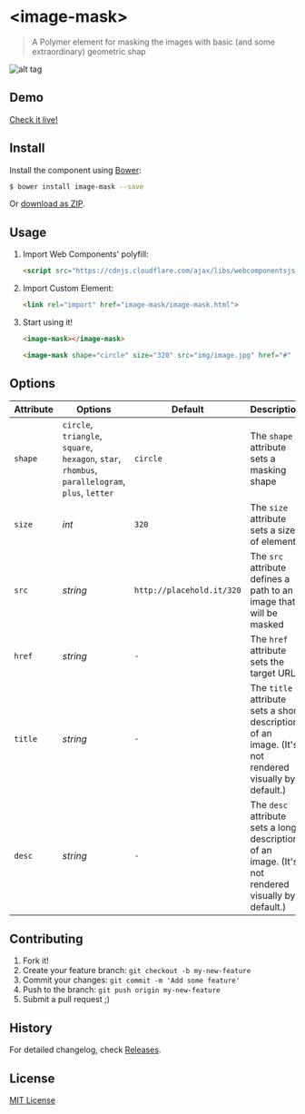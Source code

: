 # &lt;image-mask&gt;

> A Polymer element for masking the images with basic (and some extraordinary) geometric shap

![alt tag](http://www.hejty.com/github/image-mask-circle-320.png)

## Demo

[Check it live!](http://hejty.github.io/hejty/image-mask/)

## Install

Install the component using [Bower](http://bower.io/):

```sh
$ bower install image-mask --save
```

Or [download as ZIP](https://github.com/hejty/image-mask/archive/master.zip).

## Usage

1. Import Web Components' polyfill:

    ```html
    <script src="https://cdnjs.cloudflare.com/ajax/libs/webcomponentsjs/0.5.2/webcomponents.min.js"></script>
    ```

2. Import Custom Element:

    ```html
    <link rel="import" href="image-mask/image-mask.html">
    ```

3. Start using it!

    ```html
    <image-mask></image-mask>
    ```
    
    ```html
    <image-mask shape="circle" size="320" src="img/image.jpg" href="#" title="A short description of an image" desc="A long description of an image"></image-mask>
    ```

## Options

Attribute       | Options                                                                                           | Default                      | Description
---             | ---                                                                                               | ---                          | ---
`shape`         | `circle`, `triangle`, `square`, `hexagon`, `star`, `rhombus`, `parallelogram`, `plus`, `letter`   | `circle`                     | The `shape` attribute sets a masking shape
`size`          | *int*                                                                                             | `320`                        | The `size` attribute sets a size of element
    `src`           | *string*                                                                                      | `http://placehold.it/320`    | The `src` attribute defines a path to an image that will be masked
`href`          | *string*                                                                                          | `-`                          | The `href` attribute sets the target URL
`title`         | *string*                                                                                          | `-`                          | The `title` attribute sets a short description of an image. (It's not rendered visually by default.)
`desc`          | *string*                                                                                          | `-`                          | The `desc` attribute sets a long description of an image. (It's not rendered visually by default.)

## Contributing

1. Fork it!
2. Create your feature branch: `git checkout -b my-new-feature`
3. Commit your changes: `git commit -m 'Add some feature'`
4. Push to the branch: `git push origin my-new-feature`
5. Submit a pull request ;)

## History

For detailed changelog, check [Releases](https://github.com/hejty/image-mask/releases).

## License

[MIT License](http://opensource.org/licenses/MIT)
